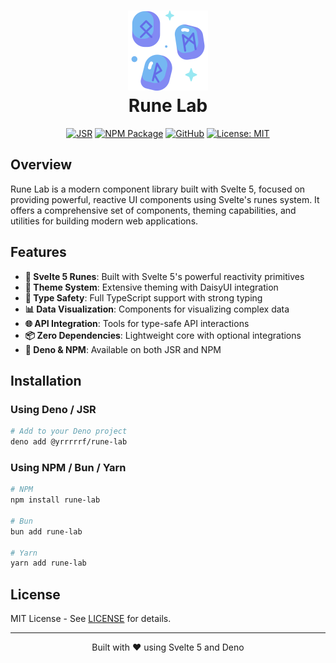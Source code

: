 <h1 align="center">
  <img src="https://raw.githubusercontent.com/Yrrrrrf/rune-lab/main/static/rune.png" alt="Rune Lab Icon" width="128" height="128" description="Some rune that represents the Svelte rune system">
  <div align="center">Rune Lab</div>
</h1>

<div align="center">

[![JSR](https://jsr.io/badges/@yrrrrrf/rune-lab)](https://jsr.io/@yrrrrrf/rune-lab)
[![NPM Package](https://img.shields.io/npm/v/rune-lab.svg)](https://www.npmjs.com/package/rune-lab)
[![GitHub](https://img.shields.io/badge/GitHub-Yrrrrrf%2Frune--lab-blue)](https://github.com/Yrrrrrf/rune-lab)
[![License: MIT](https://img.shields.io/badge/License-MIT-yellow.svg)](https://choosealicense.com/licenses/mit/)

</div>

## Overview

Rune Lab is a modern component library built with Svelte 5, focused on providing powerful,
reactive UI components using Svelte's runes system. It offers a comprehensive set of components,
theming capabilities, and utilities for building modern web applications.

## Features

- **🧪 Svelte 5 Runes**: Built with Svelte 5's powerful reactivity primitives
- **🎨 Theme System**: Extensive theming with DaisyUI integration
- **🔄 Type Safety**: Full TypeScript support with strong typing
- **📊 Data Visualization**: Components for visualizing complex data
- **🌐 API Integration**: Tools for type-safe API interactions
- **📦 Zero Dependencies**: Lightweight core with optional integrations
- **🦕 Deno & NPM**: Available on both JSR and NPM

## Installation

### Using Deno / JSR

```bash
# Add to your Deno project
deno add @yrrrrrf/rune-lab
```

### Using NPM / Bun / Yarn

```bash
# NPM
npm install rune-lab

# Bun
bun add rune-lab

# Yarn
yarn add rune-lab
```

## License

MIT License - See [LICENSE](LICENSE) for details.

---

<div align="center">
  Built with ❤️ using Svelte 5 and Deno
</div>
